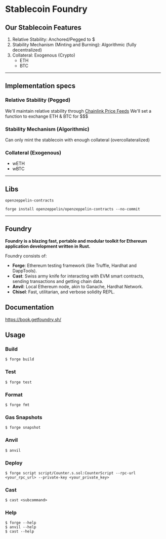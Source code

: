 # Stablecoin Foundry

## Our Stablecoin Features

1. Relative Stability: Anchored/Pegged to $
2. Stability Mechanism (Minting and Burning): Algorithmic (fully decentralized)
3. Collateral: Exogenous (Crypto)
   - ETH
   - BTC

---

## Implementation specs

### Relative Stability (Pegged)

We'll maintain relative stability through [Chainlink Price Feeds](https://docs.chain.link/data-feeds/price-feeds)
We'll set a function to exchange ETH & BTC for $$$

### Stability Mechanism (Algorithmic)

Can only mint the stablecoin with enough collateral (overcollateralized)

### Collateral (Exogenous)

- wETH
- wBTC

---

## Libs

`openzeppelin-contracts`

```
forge install openzeppelin/openzeppelin-contracts --no-commit
```

---

## Foundry

**Foundry is a blazing fast, portable and modular toolkit for Ethereum application development written in Rust.**

Foundry consists of:

- **Forge**: Ethereum testing framework (like Truffle, Hardhat and DappTools).
- **Cast**: Swiss army knife for interacting with EVM smart contracts, sending transactions and getting chain data.
- **Anvil**: Local Ethereum node, akin to Ganache, Hardhat Network.
- **Chisel**: Fast, utilitarian, and verbose solidity REPL.

## Documentation

https://book.getfoundry.sh/

## Usage

### Build

```shell
$ forge build
```

### Test

```shell
$ forge test
```

### Format

```shell
$ forge fmt
```

### Gas Snapshots

```shell
$ forge snapshot
```

### Anvil

```shell
$ anvil
```

### Deploy

```shell
$ forge script script/Counter.s.sol:CounterScript --rpc-url <your_rpc_url> --private-key <your_private_key>
```

### Cast

```shell
$ cast <subcommand>
```

### Help

```shell
$ forge --help
$ anvil --help
$ cast --help
```
